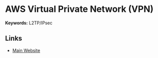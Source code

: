 # AWS Virtual Private Network (VPN)

**Keywords:** L2TP/IPsec

## Links

- [Main Website](https://aws.amazon.com/vpn/)
